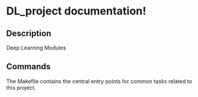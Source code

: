 # DL_project documentation!

## Description

Deep Learning Modules

## Commands

The Makefile contains the central entry points for common tasks related to this project.

